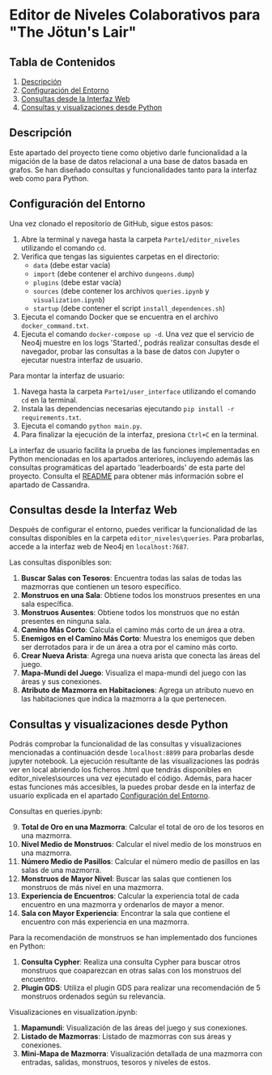 # Editor de Niveles Colaborativos para "The Jötun's Lair"

## Tabla de Contenidos

1. [Descripción](#descripción)
3. [Configuración del Entorno](#configuración-del-entorno)
4. [Consultas desde la Interfaz Web](#consultas-desde-la-interfaz-web)
5. [Consultas y visualizaciones desde Python](#consultas-visualizaciones-desde-python)

## Descripción

Este apartado del proyecto tiene como objetivo darle funcionalidad a la migación de la base de datos relacional a una base de datos basada en grafos. Se han diseñado consultas y funcionalidades tanto para la interfaz web como para Python.

## Configuración del Entorno

Una vez clonado el repositorio de GitHub, sigue estos pasos:

1. Abre la terminal y navega hasta la carpeta `Parte1/editor_niveles` utilizando el comando `cd`.
2. Verifica que tengas las siguientes carpetas en el directorio:
   - `data` (debe estar vacía)
   - `import` (debe contener el archivo `dungeons.dump`)
   - `plugins` (debe estar vacía)
   - `sources` (debe contener los archivos `queries.ipynb` y `visualization.ipynb`)
   - `startup` (debe contener el script `install_dependences.sh`)
3. Ejecuta el comando Docker que se encuentra en el archivo `docker_command.txt`.
4. Ejecuta el comando `docker-compose up -d`. Una vez que el servicio de Neo4j muestre en los logs 'Started.', podrás realizar consultas desde el navegador, probar las consultas a la base de datos con Jupyter o ejecutar nuestra interfaz de usuario.

Para montar la interfaz de usuario:

1. Navega hasta la carpeta `Parte1/user_interface` utilizando el comando `cd` en la terminal.
2. Instala las dependencias necesarias ejecutando `pip install -r requirements.txt`.
3. Ejecuta el comando `python main.py`.
4. Para finalizar la ejecución de la interfaz, presiona `Ctrl+C` en la terminal.

La interfaz de usuario facilita la prueba de las funciones implementadas en Python mencionadas en los apartados anteriores, incluyendo además las consultas programáticas del apartado 'leaderboards' de esta parte del proyecto. Consulta el [README](../leaderboards/README.md) para obtener más información sobre el apartado de Cassandra.

## Consultas desde la Interfaz Web

Después de configurar el entorno, puedes verificar la funcionalidad de las consultas disponibles en la carpeta `editor_niveles\queries`. Para probarlas, accede a la interfaz web de Neo4j en `localhost:7687`.

Las consultas disponibles son:

1. **Buscar Salas con Tesoros**: Encuentra todas las salas de todas las mazmorras que contienen un tesoro específico.
2. **Monstruos en una Sala**: Obtiene todos los monstruos presentes en una sala específica.
3. **Monstruos Ausentes**: Obtiene todos los monstruos que no están presentes en ninguna sala.
4. **Camino Más Corto**: Calcula el camino más corto de un área a otra.
5. **Enemigos en el Camino Más Corto**: Muestra los enemigos que deben ser derrotados para ir de un área a otra por el camino más corto.
6. **Crear Nueva Arista**: Agrega una nueva arista que conecta las áreas del juego.
7. **Mapa-Mundi del Juego**: Visualiza el mapa-mundi del juego con las áreas y sus conexiones.
8. **Atributo de Mazmorra en Habitaciones**: Agrega un atributo nuevo en las habitaciones que indica la mazmorra a la que pertenecen.


## Consultas y visualizaciones desde Python

Podrás comprobar la funcionalidad de las consultas y visualizaciones mencionadas a continuación  desde `localhost:8899` para probarlas desde jupyter notebook. La ejecución resultante de las visualizaciones las podrás ver en local abriendo los ficheros .html que tendrás disponibles en 
editor_niveles\sources una vez ejecutado el código. Además, para hacer estas funciones más accesibles, la puedes probar desde en la interfaz de usuario explicada en el apartado [Configuración del Entorno](#configuración-del-entorno).

Consultas en queries.ipynb:

9. **Total de Oro en una Mazmorra**: Calcular el total de oro de los tesoros en una mazmorra.
10. **Nivel Medio de Monstruos**: Calcular el nivel medio de los monstruos en una mazmorra.
11. **Número Medio de Pasillos**: Calcular el número medio de pasillos en las salas de una mazmorra.
12. **Monstruos de Mayor Nivel**: Buscar las salas que contienen los monstruos de más nivel en una mazmorra.
13. **Experiencia de Encuentros**: Calcular la experiencia total de cada encuentro en una mazmorra y ordenarlos de mayor a menor.
14. **Sala con Mayor Experiencia**: Encontrar la sala que contiene el encuentro con más experiencia en una mazmorra.

Para la recomendación de monstruos se han implementado dos funciones en Python:

1. **Consulta Cypher**: Realiza una consulta Cypher para buscar otros monstruos que coaparezcan en otras salas con los monstruos del encuentro.
2. **Plugin GDS**: Utiliza el plugin GDS para realizar una recomendación de 5 monstruos ordenados según su relevancia.

Visualizaciones en visualization.ipynb:

1. **Mapamundi**: Visualización de las áreas del juego y sus conexiones.
2. **Listado de Mazmorras**: Listado de mazmorras con sus áreas y conexiones.
3. **Mini-Mapa de Mazmorra**: Visualización detallada de una mazmorra con entradas, salidas, monstruos, tesoros y niveles de estos.
